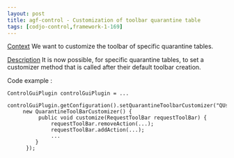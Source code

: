 ```yaml
---
layout: post
title: agf-control - Customization of toolbar quarantine table
tags: [codjo-control,framework-1-169]
---
```

<u>Context</u>
We want to customize the toolbar of specific quarantine tables.

<u>Description</u>
It is now possible, for specific quarantine tables, to set a customizer method that is called after their default toolbar creation.

Code example :

```
ControlGuiPlugin controlGuiPlugin = ...

controlGuiPlugin.getConfiguration().setQuarantineToolbarCustomizer("QUserSharePriceWindow",
     new QuarantineToolBarCustomizer() {
          public void customize(RequestToolBar requestToolBar) {    
              requestToolBar.removeAction(...);
              requestToolBar.addAction(...);
              ...
         }
      }); 
```
